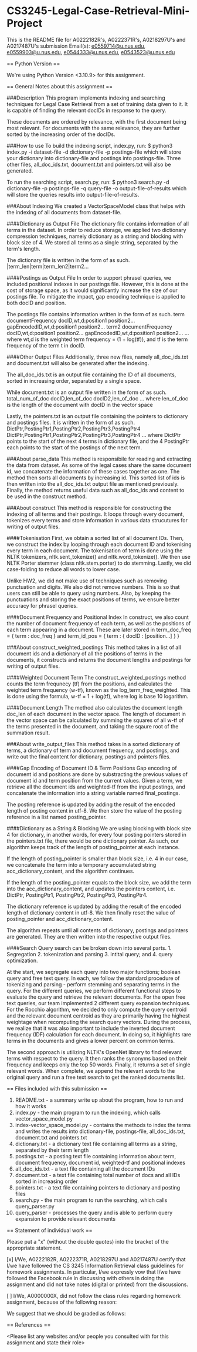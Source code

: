 # CS3245-Legal-Case-Retrieval-Mini-Project

This is the README file for A0222182R's, A0222371R's, A0218297U's and A0217487U's submission
Email(s): e0559714@u.nus.edu, e0559903@u.nus.edu, e0544333@u.nus.edu, e0543523@u.nus.edu

== Python Version ==

We're using Python Version <3.10.9> for this assignment.

== General Notes about this assignment ==

###Description
This program implements indexing and searching techniques for Legal Case Retrieval from a set of training data given to it. It is capable of finding the relevant docIDs in response to the query.

These documents are ordered by relevance, with the first document being most relevant. For documents with the same relevance, they are further sorted by the increasing order of the docIDs.

###How to use
To build the indexing script, index.py, run:
$ python3 index.py -i dataset-file -d dictionary-file -p postings-file
which will store your dictionary into dictionary-file and postings into postings-file.
Three other files, all_doc_ids.txt, document.txt and pointers.txt will also be generated.

To run the searching script, search.py, run:
$ python3 search.py -d dictionary-file -p postings-file -q query-file -o output-file-of-results
which will store the queries results into output-file-of-results.

###About Indexing
We created a VectorSpaceModel class that helps with the indexing of all documents from dataset-file.

####Dictionary as Output File
The dictionary file contains information of all terms in the dataset. In order to reduce storage, we applied two dictionary compression techniques, namely dictionary as a string and blocking with block size of 4. We stored all terms as a single string, separated by the term's length.

The dictionary file is written in the form of as such.
|term_len|term|term_len2|term2...

####Postings as Output File
In order to support phrasel queries, we included positional indexes in our postings file. However, this is done at the cost of storage space, as it would significantly increase the size of our postings file. To mitigate the impact, gap encoding technique is applied to both docID and position.

The postings file contains information written in the form of as such.
term documentFrequency
docID,wt,d:position1 position2… gapEncodedID,wt,d:position1 position2…
term2 documentFrequency
docID,wt,d:position1 position2… gapEncodedID,wt,d:position1 position2…
…
where wt,d is the weighted term frequency = (1 + log(tf)), and tf is the term frequency of the term t in docID.

####Other Output Files
Additionally, three new files, namely all_doc_ids.txt and document.txt will also be generated after the indexing.

The all_doc_ids.txt is an output file containing the ID of all documents, sorted in increasing order, separated by a single space.

While document.txt is an output file written in the form of as such.
total_num_of_doc docID,len_of_doc docID2,len_of_doc ...
where len_of_doc is the length of the document with docID in the vector space

Lastly, the pointers.txt is an output file containing the pointers to dictionary and postings files. It is written in the form of as such.
DictPtr,PostingPtr1,PostingPtr2,PostingPtr3,PostingPtr4
DictPtr,PostingPtr1,PostingPtr2,PostingPtr3,PostingPtr4
...
where DictPtr points to the start of the next 4 terms in dictionary file, and the 4 PostingPtr each points to the start of the postings of the next term.

###About parse_data
This method is responsibile for reading and extracting the data from dataset. As some of the legal cases share the same document id, we concatenate the information of these cases together as one. The method then sorts all documents by increasing id. This sorted list of ids is then written into the all_doc_ids.txt output file as mentioned previously. Finally, the method returns useful data such as all_doc_ids and content to be used in the construct method.

###About construct
This method is responsible for constructing the indexing of all terms and their postings. It loops through every document, tokenizes every terms and store information in various data strucutures for writing of output files.

####Tokenisation
First, we obtain a sorted list of all document IDs. Then, we construct the index by looping through each document ID and tokenising every term in each document. The tokenisation of term is done using the NLTK tokenizers, nltk.sent_tokenize() and nltk.word_tokenize(). We then use NLTK Porter stemmer (class nltk.stem.porter) to do stemming. Lastly, we did case-folding to reduce all words to lower case.

Unlike HW2, we did not make use of techniques such as removing punctuation and digits. We also did not remove numbers. This is so that users can still be able to query using numbers. Also, by keeping the punctuations and storing the exact positions of terms, we ensure better accuracy for phrasel queries.

####Document Frequency and Positional Index
In construct, we also count the number of document frequency of each term, as well as the positions of each term appearing in a document. These are later stored in term_doc_freq = { term : doc_freq } and term_id_pos = { term : { docID : [position...] } }

###About construct_weighted_postings
This method takes in a list of all document ids and a dictionary of all the positions of terms in the documents, it constructs and returns the document lengths and postings for writing of output files.

####Weighted Document Term
The construct_weighted_postings method counts the term frequnecy (tf) from the positions, and calculates the weighted term frequency (w-tf), known as the log_term_freq_weighted. This is done using the formula, w-tf = 1 + log(tf), where log is base 10 logarithm.

####Document Length
The method also calculates the document length doc_len of each document in the vector space. The length of document in the vector space can be calculated by summing the squares of all w-tf of the terms presented in the document, and taking the sqaure root of the summation result.

###About write_output_files
This method takes in a sorted dictionary of terms, a dictionary of term and document frequency, and postings, and write out the final content for dictionary, postings and pointers files.

####Gap Encoding of Document ID & Term Positions
Gap encoding of document id and positions are done by substracting the previous values of document id and term position from the current values. Given a term, we retrieve all the document ids and weighted-tf from the input postings, and concatenate the information into a string variable named final_postings.

The posting reference is updated by adding the result of the encoded length of posting content in utf-8. We then store the value of the posting reference in a list named posting_pointer.

####Dictionary as a String & Blocking
We are using blocking with block size 4 for dictionary, in another words, for every four posting pointers stored in the pointers.txt file, there would be one dictionary pointer. As such, our algorithm keeps track of the length of posting_pointer at each instance.

If the length of posting_pointer is smaller than block size, i.e. 4 in our case, we concatenate the term into a temporary accumulated string acc_dictionary_content, and the algorithm continues.

If the length of the posting_pointer equals to the block size, we add the term into the acc_dictionary_content, and updates the pointers content, i.e. DictPtr, PostingPtr1, PostingPtr2, PostingPtr3, PostingPtr4.

The dictionary reference is updated by adding the result of the encoded length of dictionary content in utf-8. We then finally reset the value of posting_pointer and acc_dictionary_content.

The algorithm repeats until all contents of dictionary, postings and pointers are generated. They are then written into the respective output files.

####Search
Query search can be broken down into several parts. 1. Segregation 2. tokenization and parsing 3. intital query; and 4. query optimization. 

At the start, we segregate each query into two major functions; boolean query and free text query. In each, we follow the standard procedure of tokenizing and parsing - perform stemming and separating terms in the query. For the different queries, we perform different functional steps to evaluate the query and retrieve the relevant documents. For the open free text queries, our team implemented 2 different query expansion techniques. For the Rocchio algorithm, we decided to only compute the query centroid and the relevant document centroid as they are primarily having the highest weightage when recomputing the search query vectors. During the process, we realize that it was also important to include the inverted document frequency (IDF) calculation for each document. In doing so, it highlights rare terms in the documents and gives a lower percent on common terms.

The second approach is utilizing NLTK's OpenNet library to find relevant terms with respect to the query. It then ranks the synonyms based on their frequency and keeps only the top 50 words. Finally, it returns a set of single relevant words. When complete, we append the relevant words to the original query and run a free text search to get the ranked documents list.


== Files included with this submission ==

1. README.txt - a summary write up about the program, how to run and how it works
2. index.py - the main program to run the indexing, which calls vector_space_model.py
3. index-vector_space_model.py - contains the methods to index the terms and writes the results into dictionary-file, postings-file, all_doc_ids.txt, document.txt and pointers.txt
4. dictionary.txt - a dictionary text file containing all terms as a string, separated by their term length
5. postings.txt - a posting text file containing information about term, document frequency, document id, weighted-tf and positional indexes
6. all_doc_ids.txt - a text file containing all the document IDs
7. document.txt - a text file containing total number of docs and all IDs sorted in increasing order
8. pointers.txt - a text file containing pointers to dictionary and posting files
9. search.py - the main program to run the searching, which calls query_parser.py
10. query_parser - processes the query and is able to perform query expansion to provide relevant documents

== Statement of individual work ==

Please put a "x" (without the double quotes) into the bracket of the appropriate statement.

[x] I/We, A0222182R, A0222371R, A0218297U and A0217487U certify that I/we have
followed the CS 3245 Information Retrieval class guidelines for homework assignments.
In particular, I/we expressly vow that I/we have followed the Facebook rule in
discussing with others in doing the assignment and did not take notes (digital or
printed) from the discussions.

[ ] I/We, A0000000X, did not follow the class rules regarding homework
assignment, because of the following reason:

<Please fill in>

We suggest that we should be graded as follows:

<Please fill in>

== References ==

<Please list any websites and/or people you consulted with for this
assignment and state their role>
